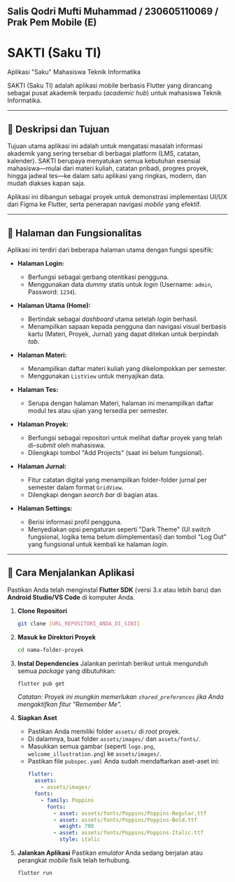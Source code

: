 Salis Qodri Mufti Muhammad / 230605110069 / Prak Pem Mobile (E)
---
# SAKTI (Saku TI)
Aplikasi "Saku" Mahasiswa Teknik Informatika

SAKTI (Saku TI) adalah aplikasi mobile berbasis Flutter yang dirancang sebagai pusat akademik terpadu (*academic hub*) untuk mahasiswa Teknik Informatika.

---

## 📝 Deskripsi dan Tujuan

Tujuan utama aplikasi ini adalah untuk mengatasi masalah informasi akademik yang sering tersebar di berbagai platform (LMS, catatan, kalender). SAKTI berupaya menyatukan semua kebutuhan esensial mahasiswa—mulai dari materi kuliah, catatan pribadi, progres proyek, hingga jadwal tes—ke dalam satu aplikasi yang ringkas, modern, dan mudah diakses kapan saja.

Aplikasi ini dibangun sebagai proyek untuk demonstrasi implementasi UI/UX dari Figma ke Flutter, serta penerapan navigasi *mobile* yang efektif.

---

## 📱 Halaman dan Fungsionalitas

Aplikasi ini terdiri dari beberapa halaman utama dengan fungsi spesifik:

* **Halaman Login:**
    * Berfungsi sebagai gerbang otentikasi pengguna.
    * Menggunakan data *dummy* statis untuk *login* (Username: `admin`, Password: `1234`).

* **Halaman Utama (Home):**
    * Bertindak sebagai *dashboard* utama setelah *login* berhasil.
    * Menampilkan sapaan kepada pengguna dan navigasi visual berbasis kartu (Materi, Proyek, Jurnal) yang dapat ditekan untuk berpindah *tab*.

* **Halaman Materi:**
    * Menampilkan daftar materi kuliah yang dikelompokkan per semester.
    * Menggunakan `ListView` untuk menyajikan data.

* **Halaman Tes:**
    * Serupa dengan halaman Materi, halaman ini menampilkan daftar modul tes atau ujian yang tersedia per semester.

* **Halaman Proyek:**
    * Berfungsi sebagai repositori untuk melihat daftar proyek yang telah di-*submit* oleh mahasiswa.
    * Dilengkapi tombol "Add Projects" (saat ini belum fungsional).

* **Halaman Jurnal:**
    * Fitur catatan digital yang menampilkan folder-folder jurnal per semester dalam format `GridView`.
    * Dilengkapi dengan *search bar* di bagian atas.

* **Halaman Settings:**
    * Berisi informasi profil pengguna.
    * Menyediakan opsi pengaturan seperti "Dark Theme" (UI *switch* fungsional, logika tema belum diimplementasi) dan tombol "Log Out" yang fungsional untuk kembali ke halaman *login*.

---

## 🚀 Cara Menjalankan Aplikasi

Pastikan Anda telah menginstal **Flutter SDK** (versi 3.x atau lebih baru) dan **Android Studio/VS Code** di komputer Anda.

1.  **Clone Repositori**
    ```bash
    git clone [URL_REPOSITORI_ANDA_DI_SINI]
    ```

2.  **Masuk ke Direktori Proyek**
    ```bash
    cd nama-folder-proyek
    ```

3.  **Instal Dependencies**
    Jalankan perintah berikut untuk mengunduh semua *package* yang dibutuhkan:
    ```bash
    flutter pub get
    ```
    *Catatan: Proyek ini mungkin memerlukan `shared_preferences` jika Anda mengaktifkan fitur "Remember Me".*

4.  **Siapkan Aset**
    * Pastikan Anda memiliki folder `assets/` di *root* proyek.
    * Di dalamnya, buat folder `assets/images/` dan `assets/fonts/`.
    * Masukkan semua gambar (seperti `logo.png`, `welcome_illustration.png`) ke `assets/images/`.
    * Pastikan file `pubspec.yaml` Anda sudah mendaftarkan aset-aset ini:
        ```yaml
        flutter:
          assets:
            - assets/images/
          fonts:
            - family: Poppins
              fonts:
                - asset: assets/fonts/Poppins/Poppins-Regular.ttf
                - asset: assets/fonts/Poppins/Poppins-Bold.ttf
                  weight: 700
                - asset: assets/fonts/Poppins/Poppins-Italic.ttf
                  style: italic
        ```

5.  **Jalankan Aplikasi**
    Pastikan *emulator* Anda sedang berjalan atau perangkat *mobile* fisik telah terhubung.
    ```bash
    flutter run
    ```
